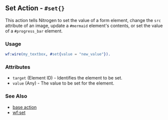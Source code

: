 ## Set Action - `#set{}`

This action tells Nitrogen to set the value of a form element, change the `src` attribute of an image, update a `#mermaid` element's contents, or set the value of a `#progress_bar` element.

### Usage

```erlang
wf:wire(my_textbox, #set{value = "new_value"}).
```

### Attributes

* `target` (Element ID) - Identifies the element to be set.
* `value` (Any) - The value to be set for the element.

### See Also

* [base action](./action_base.md)
* [wf:set](./api.md)
